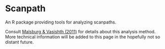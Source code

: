 Scanpath
========

An R package providing tools for analyzing scanpaths.

Consult [Malsburg & Vasishth (2011)](https://www.sciencedirect.com/science/article/pii/S0749596X11000179) for details about this analysis method.  More technical information will be added to this page in the hopefully not so distant future.
